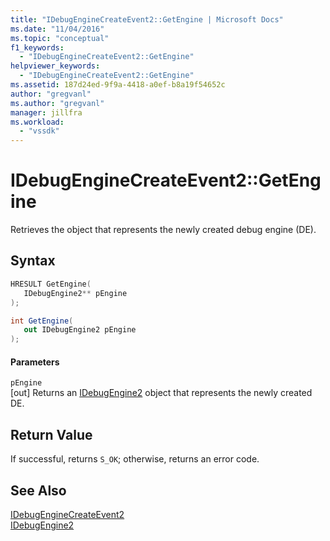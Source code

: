```yaml
---
title: "IDebugEngineCreateEvent2::GetEngine | Microsoft Docs"
ms.date: "11/04/2016"
ms.topic: "conceptual"
f1_keywords: 
  - "IDebugEngineCreateEvent2::GetEngine"
helpviewer_keywords: 
  - "IDebugEngineCreateEvent2::GetEngine"
ms.assetid: 187d24ed-9f9a-4418-a0ef-b8a19f54652c
author: "gregvanl"
ms.author: "gregvanl"
manager: jillfra
ms.workload: 
  - "vssdk"
---
```

# IDebugEngineCreateEvent2::GetEngine
Retrieves the object that represents the newly created debug engine (DE).  
  
## Syntax  
  
```cpp  
HRESULT GetEngine(   
   IDebugEngine2** pEngine  
);  
```  
  
```csharp  
int GetEngine(   
   out IDebugEngine2 pEngine  
);  
```  
  
#### Parameters  
 `pEngine`  
 [out] Returns an [IDebugEngine2](../../../extensibility/debugger/reference/idebugengine2.md) object that represents the newly created DE.  
  
## Return Value  
 If successful, returns `S_OK`; otherwise, returns an error code.  
  
## See Also  
 [IDebugEngineCreateEvent2](../../../extensibility/debugger/reference/idebugenginecreateevent2.md)   
 [IDebugEngine2](../../../extensibility/debugger/reference/idebugengine2.md)